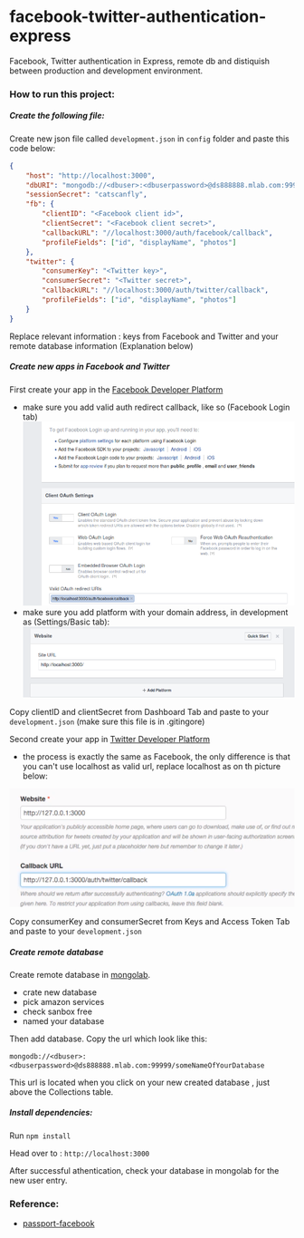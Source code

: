 # facebook-twitter-authentication-express
Facebook, Twitter authentication in Express, remote db and distiquish between production and development environment.


### How to run this project:


##### Create the following file:

Create new json file called ```development.json``` in ```config``` folder and paste this code below:

```json
{
	"host": "http://localhost:3000",
	"dbURI": "mongodb://<dbuser>:<dbuserpassword>@ds888888.mlab.com:99999/someNameOfYourDatabase",
	"sessionSecret": "catscanfly",
	"fb": {
		"clientID": "<Facebook client id>",
		"clientSecret": "<Facebook client secret>",
		"callbackURL": "//localhost:3000/auth/facebook/callback",
		"profileFields": ["id", "displayName", "photos"]
	},
	"twitter": {
		"consumerKey": "<Twitter key>",
		"consumerSecret": "<Twitter secret>",
		"callbackURL": "//localhost:3000/auth/twitter/callback",
		"profileFields": ["id", "displayName", "photos"]
	}
}

```

Replace relevant information : keys from Facebook and Twitter and your remote database information (Explanation below)

##### Create new apps in Facebook and Twitter

First create your app in the [Facebook Developer Platform](http://developers.facebook.com)
 - make sure you add valid auth redirect callback, like so (Facebook Login tab)
 ![auth-callback](images/auth-callback.png)
 - make sure you add platform with your domain address, in development as (Settings/Basic tab):
 ![basic-add](images/basic-add-platform.png)

Copy clientID and clientSecret from Dashboard Tab and paste to your ```development.json``` (make sure this file is in .gitingore)

Second create your app in [Twitter Developer Platform](https://apps.twitter.com)
- the process is exactly the same as Facebook, the only difference is that you can't use localhost as valid url, replace localhost as on th picture below:

![twitter-app](images/twitter-create-app.png)

Copy consumerKey and consumerSecret from Keys and Access Token Tab and paste to your ```development.json```


##### Create remote database

Create remote database in [mongolab](https://mlab.com/).

- crate new database
- pick amazon services
- check sanbox free
- named your database

Then add database. Copy the url which look like this:

```
mongodb://<dbuser>:<dbuserpassword>@ds888888.mlab.com:99999/someNameOfYourDatabase
```

This url is located when you click on your new created database , just above the Collections table.


##### Install dependencies:

Run ```npm install```

Head over to : ```http://localhost:3000```

After successful athentication, check your database in mongolab for the new user entry.

### Reference:

- [passport-facebook](https://github.com/jaredhanson/passport-facebook)
